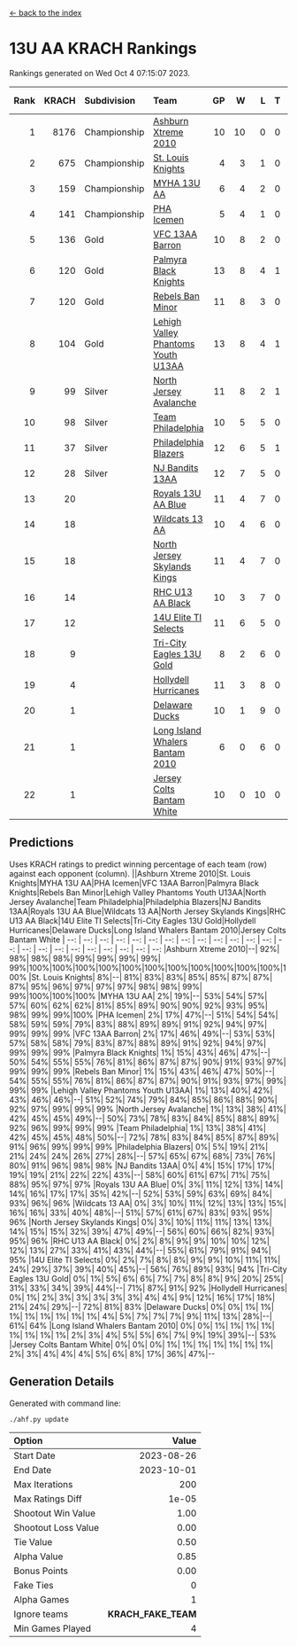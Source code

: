 [<- back to the index](readme.md)
# 13U AA KRACH Rankings
Rankings generated on Wed Oct  4 07:15:07 2023.

Rank|KRACH|Subdivision|Team|GP|W|L|T|OTW|OTL|SoS|Exp Wins|Win Diff
---:|---:|:---|:---|---:|---:|---:|---:|---:|---:|---:|---:|---:
1|8176|Championship|[Ashburn Xtreme 2010](https://gamesheetstats.com/seasons/3659/teams/140527/schedule)|10|10|0|0|0|0|129|10.8|-0.0
2|675|Championship|[St. Louis Knights](https://gamesheetstats.com/seasons/3659/teams/143323/schedule)|4|3|1|0|0|0|1672|3.8|-0.0
3|159|Championship|[MYHA 13U AA](https://gamesheetstats.com/seasons/3659/teams/140533/schedule)|6|4|2|0|0|0|147|4.9|0.0
4|141|Championship|[PHA Icemen](https://gamesheetstats.com/seasons/3659/teams/143321/schedule)|5|4|1|0|0|0|48|4.9|0.0
5|136|Gold|[VFC 13AA Barron](https://gamesheetstats.com/seasons/3659/teams/140544/schedule)|10|8|2|0|1|0|43|8.9|0.0
6|120|Gold|[Palmyra Black Knights](https://gamesheetstats.com/seasons/3659/teams/140537/schedule)|13|8|4|1|0|0|1211|9.4|0.0
7|120|Gold|[Rebels Ban Minor](https://gamesheetstats.com/seasons/3659/teams/140539/schedule)|11|8|3|0|0|0|718|8.9|0.0
8|104|Gold|[Lehigh Valley Phantoms Youth U13AA](https://gamesheetstats.com/seasons/3659/teams/140531/schedule)|13|8|4|1|0|0|634|9.4|0.0
9|99|Silver|[North Jersey Avalanche](https://gamesheetstats.com/seasons/3659/teams/140535/schedule)|11|8|2|1|0|0|38|9.4|0.0
10|98|Silver|[Team Philadelphia](https://gamesheetstats.com/seasons/3659/teams/140542/schedule)|10|5|5|0|0|0|1547|5.9|0.0
11|37|Silver|[Philadelphia Blazers](https://gamesheetstats.com/seasons/3659/teams/140538/schedule)|12|6|5|1|1|0|1289|7.4|0.0
12|28|Silver|[NJ Bandits 13AA](https://gamesheetstats.com/seasons/3659/teams/140534/schedule)|12|7|5|0|2|1|41|7.9|0.0
13|20||[Royals 13U AA Blue](https://gamesheetstats.com/seasons/3659/teams/140541/schedule)|11|4|7|0|0|0|107|4.9|0.0
14|18||[Wildcats 13 AA](https://gamesheetstats.com/seasons/3659/teams/140545/schedule)|10|4|6|0|0|0|51|4.9|0.0
15|18||[North Jersey Skylands Kings](https://gamesheetstats.com/seasons/3659/teams/140536/schedule)|11|4|7|0|0|0|66|4.9|0.0
16|14||[RHC U13 AA Black](https://gamesheetstats.com/seasons/3659/teams/140540/schedule)|10|3|7|0|0|0|64|3.9|0.0
17|12||[14U Elite TI Selects](https://gamesheetstats.com/seasons/3659/teams/140526/schedule)|11|6|5|0|0|1|31|6.9|0.0
18|9||[Tri-City Eagles 13U Gold](https://gamesheetstats.com/seasons/3659/teams/140543/schedule)|8|2|6|0|0|1|66|2.9|0.0
19|4||[Hollydell Hurricanes](https://gamesheetstats.com/seasons/3659/teams/140529/schedule)|11|3|8|0|0|0|764|3.9|0.0
20|1||[Delaware Ducks](https://gamesheetstats.com/seasons/3659/teams/140528/schedule)|10|1|9|0|0|0|31|1.9|0.0
21|1||[Long Island Whalers Bantam 2010](https://gamesheetstats.com/seasons/3659/teams/140532/schedule)|6|0|6|0|0|0|48|0.9|0.0
22|1||[Jersey Colts Bantam White](https://gamesheetstats.com/seasons/3659/teams/140530/schedule)|10|0|10|0|0|1|49|0.9|0.0

## Predictions
Uses KRACH ratings to predict winning percentage of each team (row) against each opponent (column).
||Ashburn Xtreme 2010|St. Louis Knights|MYHA 13U AA|PHA Icemen|VFC 13AA Barron|Palmyra Black Knights|Rebels Ban Minor|Lehigh Valley Phantoms Youth U13AA|North Jersey Avalanche|Team Philadelphia|Philadelphia Blazers|NJ Bandits 13AA|Royals 13U AA Blue|Wildcats 13 AA|North Jersey Skylands Kings|RHC U13 AA Black|14U Elite TI Selects|Tri-City Eagles 13U Gold|Hollydell Hurricanes|Delaware Ducks|Long Island Whalers Bantam 2010|Jersey Colts Bantam White
| --: | --: | --: | --: | --: | --: | --: | --: | --: | --: | --: | --: | --: | --: | --: | --: | --: | --: | --: | --: | --: | --: | --: 
|Ashburn Xtreme 2010|--| 92%| 98%| 98%| 98%| 99%| 99%| 99%| 99%| 99%|100%|100%|100%|100%|100%|100%|100%|100%|100%|100%|100%|100%
|St. Louis Knights|  8%|--| 81%| 83%| 83%| 85%| 85%| 87%| 87%| 87%| 95%| 96%| 97%| 97%| 97%| 98%| 98%| 99%| 99%|100%|100%|100%
|MYHA 13U AA|  2%| 19%|--| 53%| 54%| 57%| 57%| 60%| 62%| 62%| 81%| 85%| 89%| 90%| 90%| 92%| 93%| 95%| 98%| 99%| 99%|100%
|PHA Icemen|  2%| 17%| 47%|--| 51%| 54%| 54%| 58%| 59%| 59%| 79%| 83%| 88%| 89%| 89%| 91%| 92%| 94%| 97%| 99%| 99%| 99%
|VFC 13AA Barron|  2%| 17%| 46%| 49%|--| 53%| 53%| 57%| 58%| 58%| 79%| 83%| 87%| 88%| 89%| 91%| 92%| 94%| 97%| 99%| 99%| 99%
|Palmyra Black Knights|  1%| 15%| 43%| 46%| 47%|--| 50%| 54%| 55%| 55%| 76%| 81%| 86%| 87%| 87%| 90%| 91%| 93%| 97%| 99%| 99%| 99%
|Rebels Ban Minor|  1%| 15%| 43%| 46%| 47%| 50%|--| 54%| 55%| 55%| 76%| 81%| 86%| 87%| 87%| 90%| 91%| 93%| 97%| 99%| 99%| 99%
|Lehigh Valley Phantoms Youth U13AA|  1%| 13%| 40%| 42%| 43%| 46%| 46%|--| 51%| 52%| 74%| 79%| 84%| 85%| 86%| 88%| 90%| 92%| 97%| 99%| 99%| 99%
|North Jersey Avalanche|  1%| 13%| 38%| 41%| 42%| 45%| 45%| 49%|--| 50%| 73%| 78%| 83%| 84%| 85%| 88%| 89%| 92%| 96%| 99%| 99%| 99%
|Team Philadelphia|  1%| 13%| 38%| 41%| 42%| 45%| 45%| 48%| 50%|--| 72%| 78%| 83%| 84%| 85%| 87%| 89%| 91%| 96%| 99%| 99%| 99%
|Philadelphia Blazers|  0%|  5%| 19%| 21%| 21%| 24%| 24%| 26%| 27%| 28%|--| 57%| 65%| 67%| 68%| 73%| 76%| 80%| 91%| 96%| 98%| 98%
|NJ Bandits 13AA|  0%|  4%| 15%| 17%| 17%| 19%| 19%| 21%| 22%| 22%| 43%|--| 58%| 60%| 61%| 67%| 71%| 75%| 88%| 95%| 97%| 97%
|Royals 13U AA Blue|  0%|  3%| 11%| 12%| 13%| 14%| 14%| 16%| 17%| 17%| 35%| 42%|--| 52%| 53%| 59%| 63%| 69%| 84%| 93%| 96%| 96%
|Wildcats 13 AA|  0%|  3%| 10%| 11%| 12%| 13%| 13%| 15%| 16%| 16%| 33%| 40%| 48%|--| 51%| 57%| 61%| 67%| 83%| 93%| 95%| 96%
|North Jersey Skylands Kings|  0%|  3%| 10%| 11%| 11%| 13%| 13%| 14%| 15%| 15%| 32%| 39%| 47%| 49%|--| 56%| 60%| 66%| 82%| 93%| 95%| 96%
|RHC U13 AA Black|  0%|  2%|  8%|  9%|  9%| 10%| 10%| 12%| 12%| 13%| 27%| 33%| 41%| 43%| 44%|--| 55%| 61%| 79%| 91%| 94%| 95%
|14U Elite TI Selects|  0%|  2%|  7%|  8%|  8%|  9%|  9%| 10%| 11%| 11%| 24%| 29%| 37%| 39%| 40%| 45%|--| 56%| 76%| 89%| 93%| 94%
|Tri-City Eagles 13U Gold|  0%|  1%|  5%|  6%|  6%|  7%|  7%|  8%|  8%|  9%| 20%| 25%| 31%| 33%| 34%| 39%| 44%|--| 71%| 87%| 91%| 92%
|Hollydell Hurricanes|  0%|  1%|  2%|  3%|  3%|  3%|  3%|  3%|  4%|  4%|  9%| 12%| 16%| 17%| 18%| 21%| 24%| 29%|--| 72%| 81%| 83%
|Delaware Ducks|  0%|  0%|  1%|  1%|  1%|  1%|  1%|  1%|  1%|  1%|  4%|  5%|  7%|  7%|  7%|  9%| 11%| 13%| 28%|--| 61%| 64%
|Long Island Whalers Bantam 2010|  0%|  0%|  1%|  1%|  1%|  1%|  1%|  1%|  1%|  1%|  2%|  3%|  4%|  5%|  5%|  6%|  7%|  9%| 19%| 39%|--| 53%
|Jersey Colts Bantam White|  0%|  0%|  0%|  1%|  1%|  1%|  1%|  1%|  1%|  1%|  2%|  3%|  4%|  4%|  4%|  5%|  6%|  8%| 17%| 36%| 47%|--

## Generation Details

Generated with command line:
```
./ahf.py update
```

| Option | Value |
| :----- | ----: |
| Start Date | 2023-08-26 |
| End Date | 2023-10-01 |
| Max Iterations | 200 |
| Max Ratings Diff | 1e-05 |
| Shootout Win Value | 1.00 |
| Shootout Loss Value | 0.00 |
| Tie Value | 0.50 |
| Alpha Value | 0.85 |
| Bonus Points | 0.00 |
| Fake Ties | 0 |
| Alpha Games | 1 |
| Ignore teams | __KRACH_FAKE_TEAM__ |
| Min Games Played | 4 |

